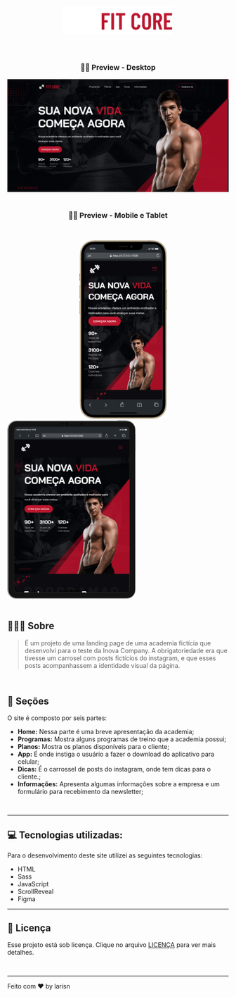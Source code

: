 
<h1 align="center">
<img src="assets/img/brand.svg" width="250px">
</h1>
<br>

<h3 align="center">
💪🏼 Preview - Desktop
</h3>

![Desktop](https://github.com/larisn/fit-core/blob/main/assets/img/preview.png)
<br>
<br>

<h3 align="center">
💪🏼 Preview - Mobile e Tablet
</h3>
<br>

&ensp; &ensp; &ensp; &ensp; &ensp; &ensp; &ensp; &ensp; &ensp; &ensp; &ensp; &ensp; &ensp; &ensp; &ensp; <img src="assets/img/preview-mobile.png" width="200px"> &ensp; &ensp; &ensp; <img src="assets/img/preview-tablet.png" width="293px">
<br>
<br>

## 🏋🏻‍♀️ Sobre

> É um projeto de uma landing page de uma academia fictícia que desenvolvi para o teste da Inova Company. A obrigatoriedade era que tivesse um carrosel com posts fictícios do instagram, e que esses posts acompanhassem a identidade visual da página.
<br>


## 💮 Seções
O site é composto por seis partes:

- **Home:** Nessa parte é uma breve apresentação da academia;
- **Programas:** Mostra alguns programas de treino que a academia possui;
- **Planos:** Mostra os planos disponíveis para o cliente;
- **App:** É onde instiga o usuário a fazer o download do aplicativo para celular;
- **Dicas:** É o carrossel de posts do instagram, onde tem dicas para o cliente.;
- **Informações:** Apresenta algumas informações sobre a empresa e um formulário para recebimento da newsletter;
<br>

---

## 💻 Tecnologias utilizadas:

Para o desenvolvimento deste site utilizei as seguintes tecnologias:

* HTML
* Sass
* JavaScript
* ScrollReveal
* Figma

---

## 🎐 Licença
Esse projeto está sob licença. Clique no arquivo [LICENÇA](https://github.com/larisn/larisn/blob/main/LICENSE.md) para ver mais detalhes.

<br>

---

Feito com ❤️ by larisn
